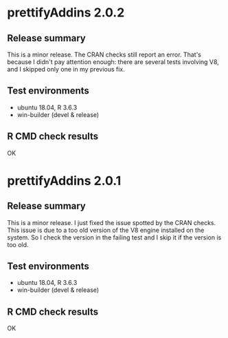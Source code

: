 # prettifyAddins 2.0.2

## Release summary

This is a minor release. The CRAN checks still report an error. That's because I 
didn't pay attention enough: there are several tests involving V8, and I skipped 
only one in my previous fix. 

## Test environments

* ubuntu 18.04, R 3.6.3
* win-builder (devel & release)

## R CMD check results

OK


# prettifyAddins 2.0.1

## Release summary

This is a minor release. I just fixed the issue spotted by the CRAN checks. 
This issue is due to a too old version of the V8 engine installed on the 
system. So I check the version in the failing test and I skip it if the version 
is too old.

## Test environments

* ubuntu 18.04, R 3.6.3
* win-builder (devel & release)

## R CMD check results

OK
